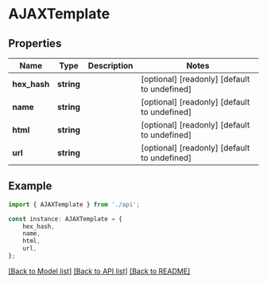 # AJAXTemplate


## Properties

Name | Type | Description | Notes
------------ | ------------- | ------------- | -------------
**hex_hash** | **string** |  | [optional] [readonly] [default to undefined]
**name** | **string** |  | [optional] [readonly] [default to undefined]
**html** | **string** |  | [optional] [readonly] [default to undefined]
**url** | **string** |  | [optional] [readonly] [default to undefined]

## Example

```typescript
import { AJAXTemplate } from './api';

const instance: AJAXTemplate = {
    hex_hash,
    name,
    html,
    url,
};
```

[[Back to Model list]](../README.md#documentation-for-models) [[Back to API list]](../README.md#documentation-for-api-endpoints) [[Back to README]](../README.md)
